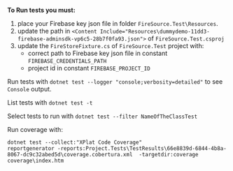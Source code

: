 **To Run tests you must:**
1. place your Firebase key json file in folder `FireSource.Test\Resources`.
1. update the path in `<Content Include="Resources\dummydemo-11dd3-firebase-adminsdk-vp6c5-28b7f0fa93.json">` of `FireSource.Test.csproj`
1. update the `FireStoreFixture.cs` of `FireSource.Test` project with:
   * correct path to Firebase key json file in constant `FIREBASE_CREDENTIALS_PATH`
   * project id in constant `FIREBASE_PROJECT_ID`

Run tests with `dotnet test --logger "console;verbosity=detailed"` to see `Console` output.

List tests with `dotnet test -t`

Select tests to run with `dotnet test --filter NameOfTheClassTest`


Run coverage with:
```
dotnet test --collect:"XPlat Code Coverage"
reportgenerator -reports:Project.Tests\TestResults\66e8839d-6844-4b8a-8067-dc9c32abed5d\coverage.cobertura.xml  -targetdir:coverage
coverage\index.htm
```